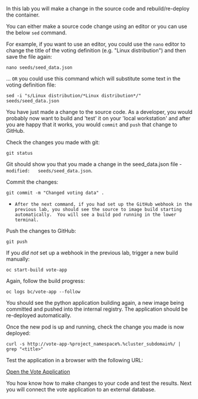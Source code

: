 In this lab you will make a change in the source code and rebuild/re-deploy the container.

You can either make a source code change using an editor or you can use the below ``sed`` command.

For example, if you want to use an editor, you could use the ``nano`` editor to change the title of the voting definition (e.g. "Linux distribution") and then save the file again:

```execute
nano seeds/seed_data.json
```

... ``OR`` you could use this command which will substitute some text in the voting definition file:

```execute
sed -i "s/Linux distribution/*Linux distribution*/" seeds/seed_data.json
```

You have just made a change to the source code. As a developer, you would probably now want to build and 'test' it on your 'local workstation' and after you are happy that it works, 
you would ``commit`` and ``push`` that change to GitHub. 

Check the changes you made with git:

```execute
git status
```

Git should show you that you made a change in the seed_data.json file - ``modified:   seeds/seed_data.json``.

Commit the changes:

```execute
git commit -m "Changed voting data" . 
```

 - ``After the next command, if you had set up the GitHub webhook in the previous lab, you should see the source to image build starting automatically.  You will see a build pod running in the lower terminal.``

Push the changes to GitHub:

```execute
git push 
```

If you *did not* set up a webhook in the previous lab, trigger a new build manually:

```execute
oc start-build vote-app 
```

Again, follow the build progress:

```execute
oc logs bc/vote-app --follow
```

You should see the python application building again, a new image being committed and pushed into the internal registry. The application should be re-deployed automatically. 

Once the new pod is up and running, check the change you made is now deployed:

```execute 
curl -s http://vote-app-%project_namespace%.%cluster_subdomain%/ | grep "<title>"
```

Test the application in a browser with the following URL:

[Open the Vote Application](http://vote-app-%project_namespace%.%cluster_subdomain%/)


You how know how to make changes to your code and test the results.  Next you will connect the vote application to an external database. 


